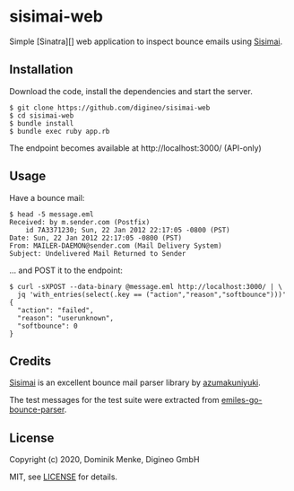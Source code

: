 # sisimai-web

Simple [Sinatra][] web application to inspect bounce emails using [Sisimai][].

## Installation

Download the code, install the dependencies and start the server.

```console
$ git clone https://github.com/digineo/sisimai-web
$ cd sisimai-web
$ bundle install
$ bundle exec ruby app.rb
```

The endpoint becomes available at http://localhost:3000/ (API-only)

## Usage

Have a bounce mail:

```console
$ head -5 message.eml
Received: by m.sender.com (Postfix)
	id 7A3371230; Sun, 22 Jan 2012 22:17:05 -0800 (PST)
Date: Sun, 22 Jan 2012 22:17:05 -0800 (PST)
From: MAILER-DAEMON@sender.com (Mail Delivery System)
Subject: Undelivered Mail Returned to Sender
```

... and POST it to the endpoint:

```
$ curl -sXPOST --data-binary @message.eml http://localhost:3000/ | \
  jq 'with_entries(select(.key == ("action","reason","softbounce")))'
{
  "action": "failed",
  "reason": "userunknown",
  "softbounce": 0
}
```

## Credits

[Sisimai][] is an excellent bounce mail parser library by [azumakuniyuki][].

The test messages for the test suite were extracted from
[emiles-go-bounce-parser][].

## License

Copyright (c) 2020, Dominik Menke, Digineo GmbH

MIT, see [LICENSE](./LICENSE) for details.

[Sisimai]: https://libsisimai.org
[azumakuniyuki]: https://github.com/azumakuniyuki
[emiles-go-bounce-parser]: https://github.com/e-miles/emiles-go-bounce-parser/
